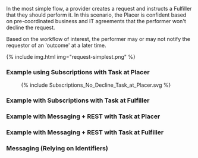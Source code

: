 In the most simple flow, a provider creates a request and instructs a Fulfiller that they should perform it. In this scenario, the Placer is confident based on pre-coordinated business and IT agreements that the performer won't decline the request.

Based on the workflow of interest, the performer may or may not notify the requestor of an 'outcome' at a later time. 

{% include img.html img="request-simplest.png" %}

### Example using Subscriptions with Task at Placer
<figure>
  {% include Subscriptions_No_Decline_Task_at_Placer.svg %}
</figure>

### Example with Subscriptions with Task at Fulfiller


### Example with Messaging + REST with Task at Placer


### Example with Messaging + REST with Task at Fulfiller


### Messaging (Relying on Identifiers)
